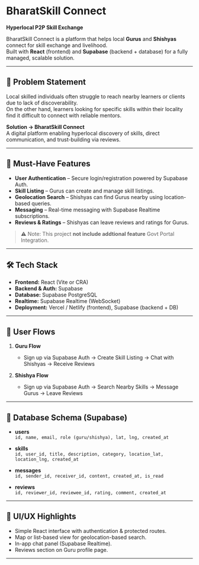 # BharatSkill Connect

**Hyperlocal P2P Skill Exchange**

BharatSkill Connect is a platform that helps local **Gurus** and **Shishyas** connect for skill exchange and livelihood.  
Built with **React** (frontend) and **Supabase** (backend + database) for a fully managed, scalable solution.

---

## 🚀 Problem Statement

Local skilled individuals often struggle to reach nearby learners or clients due to lack of discoverability.  
On the other hand, learners looking for specific skills within their locality find it difficult to connect with reliable mentors.

**Solution → BharatSkill Connect**  
A digital platform enabling hyperlocal discovery of skills, direct communication, and trust-building via reviews.

---

## 🎯 Must-Have Features

- **User Authentication** – Secure login/registration powered by Supabase Auth.  
- **Skill Listing** – Gurus can create and manage skill listings.  
- **Geolocation Search** – Shishyas can find Gurus nearby using location-based queries.  
- **Messaging** – Real-time messaging with Supabase Realtime subscriptions.  
- **Reviews & Ratings** – Shishyas can leave reviews and ratings for Gurus.  

> ⚠️ Note: This project **not include addtional feature**  Govt Portal Integration.

---

## 🛠️ Tech Stack

- **Frontend:** React (Vite or CRA)  
- **Backend & Auth:** Supabase  
- **Database:** Supabase PostgreSQL  
- **Realtime:** Supabase Realtime (WebSocket)  
- **Deployment:** Vercel / Netlify (frontend), Supabase (backend + DB)  

---

## 🔑 User Flows

1. **Guru Flow**  
   - Sign up via Supabase Auth → Create Skill Listing → Chat with Shishyas → Receive Reviews  

2. **Shishya Flow**  
   - Sign up via Supabase Auth → Search Nearby Skills → Message Gurus → Leave Reviews  

---

## 📌 Database Schema (Supabase)

- **users**  
  `id, name, email, role (guru/shishya), lat, lng, created_at`  

- **skills**  
  `id, user_id, title, description, category, location_lat, location_lng, created_at`  

- **messages**  
  `id, sender_id, receiver_id, content, created_at, is_read`  

- **reviews**  
  `id, reviewer_id, reviewee_id, rating, comment, created_at`  

---

## 🎨 UI/UX Highlights

- Simple React interface with authentication & protected routes.  
- Map or list-based view for geolocation-based search.  
- In-app chat panel (Supabase Realtime).  
- Reviews section on Guru profile page.  

---



